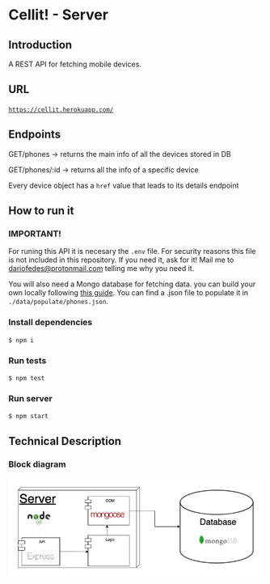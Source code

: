 # Cellit! - Server

## Introduction
A REST API for fetching mobile devices.

## URL

[`https://cellit.herokuapp.com/`](https://cellit.herokuapp.com/)

## Endpoints
GET/phones -> returns the main info of all the devices stored in DB

GET/phones/:id -> returns all the info of a specific device

Every device object has a `href` value that leads to its details endpoint

## How to run it

### IMPORTANT!
For runing this API it is necesary the `.env` file.
For security reasons this file is not included in this repository. If you need it, ask for it! Mail me to dariofedes@protonmail.com telling me why you need it.

You will also need a Mongo database for fetching data. you can build your own locally following [this guide](https://docs.mongodb.com/guides/server/install/). You can find a .json file to populate it in `./data/populate/phones.json`.

### Install dependencies
```
$ npm i
```

### Run tests
```
$ npm test
```

### Run server
```
$ npm start
```

## Technical Description

### Block diagram
![](./docs/block.png)